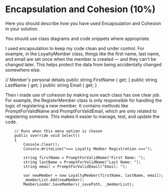 # Encapsulation and Cohesion (10%)

Here you should describe how you have used Encapsulation and Cohesion in your solution.

You should use class diagrams and code snippets where appropriate.


 I used encapsulation to keep my code clean and under control. For example, in the LoyaltyMember class, things like the first name, last name, and email are set once when the member is created — and they can’t be changed later. This helps protect the data from being accidentally changed somewhere else.

 // Member's personal details
 public string FirstName { get; }
 public string LastName { get; }
 public string Email { get; }


Then i made use of cohesion by making sure each class has one clear job. For example, the RegisterMember class is only responsible for handling the logic of registering a new member. It contains methods like PromptForValidName and PromptForValidEmail, which are only related to registering someone. This makes it easier to manage, test, and update the code.


        // Runs when this menu option is chosen
        public override void Select()
        {
            Console.Clear();
            Console.WriteLine("=== Loyalty Member Registration ===");

            string firstName = PromptForValidName("First Name: ");
            string lastName = PromptForValidName("Last Name: ");
            string email = PromptForValidEmail("Email: ");

            var newMember = new LoyaltyMember(firstName, lastName, email);
            _memberList.Add(newMember);
            MemberLoader.SaveMembers(_savePath, _memberList);
